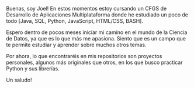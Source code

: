 Buenas, soy Joel! En estos momentos estoy cursando un CFGS de Desarrollo de Aplicaciones Multiplataforma donde he estudiado un poco de todo [Java, SQL, Python, JavaScript, HTML/CSS, BASH].

Espero dentro de pocos meses iniciar mi camino en el mundo de la Ciencia de Datos, ya que es lo que más me apasiona. Siento que es un campo que te permite estudiar y aprender sobre muchos otros temas. 

Por ahora, lo que encontraréis en mis repositorios son proyectos personales, algunos más originales que otros, en los que busco practicar Python y sus librerías.

Un saludo!

<!---
Hoeru13/Hoeru13 is a ✨ special ✨ repository because its `README.md` (this file) appears on your GitHub profile.
You can click the Preview link to take a look at your changes.
--->
